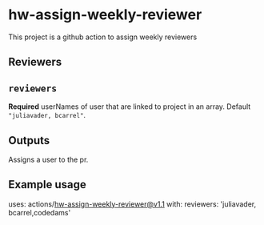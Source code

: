 # hw-assign-weekly-reviewer
This project is a github action to assign weekly reviewers


## Reviewers

## `reviewers`

**Required** userNames of user that are linked to project in an array. Default `"juliavader, bcarrel"`.

## Outputs

Assigns a user to the pr.

## Example usage

uses: actions/hw-assign-weekly-reviewer@v1.1
with:
  reviewers: 'juliavader, bcarrel,codedams'